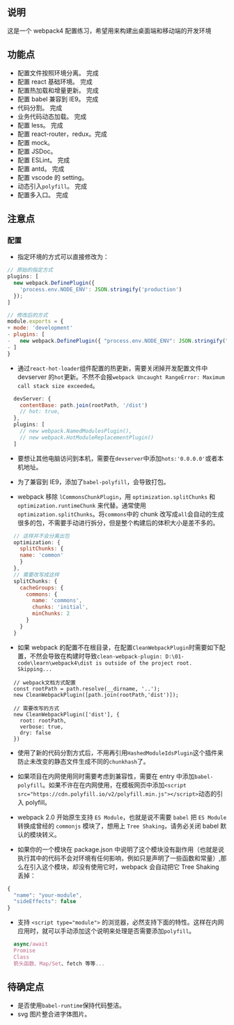 ## 说明

这是一个 webpack4 配置练习，希望用来构建出桌面端和移动端的开发环境

## 功能点

- 配置文件按照环境分离。 完成
- 配置 react 基础环境。 完成
- 配置热加载和增量更新。 完成
- 配置 babel 兼容到 IE9。 完成
- 代码分割。 完成
- 业务代码动态加载。 完成
- 配置 less。 完成
- 配置 react-router，redux。完成
- 配置 mock。
- 配置 JSDoc。
- 配置 ESLint。 完成
- 配置 antd。 完成
- 配置 vscode 的 setting。
- 动态引入`polyfill`。 完成
- 配置多入口。 完成

## 注意点

### 配置

- 指定环境的方式可以直接修改为：

```javascript
// 原始的指定方式
plugins: [
  new webpack.DefinePlugin({
    'process.env.NODE_ENV': JSON.stringify('production')
  });
]

// 修改后的方式
module.exports = {
+ mode: 'development'
- plugins: [
-   new webpack.DefinePlugin({ "process.env.NODE_ENV": JSON.stringify("development") }),
- ]
}
```

- 通过`react-hot-loader`组件配置的热更新，需要关闭掉开发配置文件中 devserver 的`hot`更新。不然不会报`webpack Uncaught RangeError: Maximum call stack size exceeded`。

```javascript
  devServer: {
    contentBase: path.join(rootPath, '/dist')
    // hot: true,
  },
  plugins: [
    // new webpack.NamedModulesPlugin(),
    // new webpack.HotModuleReplacementPlugin()
  ]
```

- 要想让其他电脑访问到本机，需要在`devserver`中添加`hots:'0.0.0.0'`或者本机地址。

- 为了兼容到 IE9，添加了`babel-polyfill`，会导致打包。

- webpack 移除 `lCommonsChunkPlugin`，用 `optimization.splitChunks` 和 `optimization.runtimeChunk` 来代替。通常使用`optimization.splitChunks`。将`commons`中的 chunk 改写成`all`会自动的生成很多的包，不需要手动进行拆分，但是整个构建后的体积大小是差不多的。

```javascript
  // 这样并不会分离出包
  optimization: {
    splitChunks: {
    name: 'common'
    }
  },
  // 需要改写成这样
  splitChunks: {
    cacheGroups: {
      commons: {
        name: 'commons',
        chunks: 'initial',
        minChunks: 2
      }
    }
  }
```

- 如果 webpack 的配置不在根目录，在配置`CleanWebpackPlugin`时需要如下配置，不然会导致在构建时导致`clean-webpack-plugin: D:\01-code\learn\webpack4\dist is outside of the project root. Skipping...`

```javascrip
  // webpack文档方式配置
  const rootPath = path.resolve(__dirname, '..');
  new CleanWebpackPlugin([path.join(rootPath,'dist')]);

  // 需要改写的方式
  new CleanWebpackPlugin(['dist'], {
    root: rootPath,
    verbose: true,
    dry: false
  })
```

- 使用了新的代码分割方式后，不用再引用`HashedModuleIdsPlugin`这个插件来防止未改变的静态文件生成不同的`chunkhash`了。

- 如果项目在内网使用同时需要考虑到兼容性，需要在 entry 中添加`babel-polyfill`。如果不许在在内网使用，在模板网页中添加`<script src="https://cdn.polyfill.io/v2/polyfill.min.js"></script>`动态的引入 polyfill。

- webpack 2.0 开始原生支持 `ES Module`，也就是说不需要 `babel` 把 `ES Module` 转换成曾经的 `commonjs` 模块了，想用上 `Tree Shaking`，请务必关闭 babel 默认的模块转义。

- 如果你的一个模块在 package.json 中说明了这个模块没有副作用（也就是说执行其中的代码不会对环境有任何影响，例如只是声明了一些函数和常量）,那么在引入这个模块，却没有使用它时，webpack 会自动把它 Tree Shaking 丢掉：

```javascript
{
  "name": "your-module",
  "sideEffects": false
}
```

- 支持 `<script type="module">` 的浏览器，必然支持下面的特性。这样在内网应用时，就可以手动添加这个说明来处理是否需要添加`polyfill`。

```javascript
  async/await
  Promise
  Class
  箭头函数、Map/Set、fetch 等等...
```

## 待确定点

- 是否使用`babel-runtime`保持代码整洁。
- svg 图片整合进字体图片。

